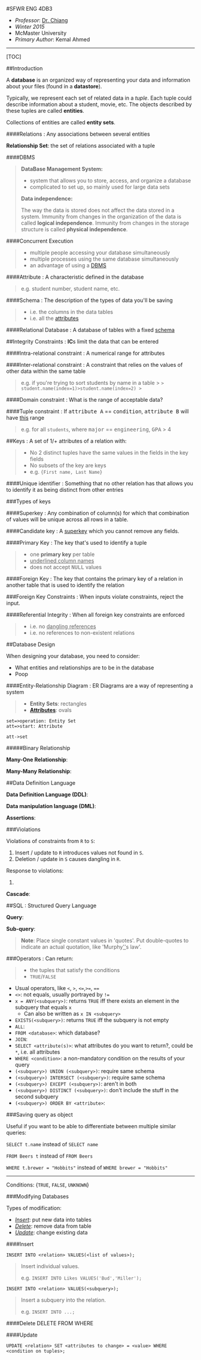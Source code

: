 #SFWR ENG 4DB3

* *Professor*: [Dr. Chiang](http://www.cas.mcmaster.ca/~fchiang/courses/db3/W15/schedule.html)
* *Winter 2015*
* McMaster University
* *Primary Author*: Kemal Ahmed

---------

[TOC]

##Introduction

A **database** is an organized way of representing your data and information about your files (found in a **datastore**).

Typically, we represent each set of related data in a *tuple*. Each tuple could describe information about a student, movie, etc. The objects described by these tuples are called **entities**.

Collections of entities are called **entity sets**.

####Relations
: Any associations between several entities

**Relationship Set**: the set of relations associated with a tuple

####DBMS
> **DataBase Management System:**
> 
> * system that allows you to store, access, and organize a database
> * complicated to set up, so mainly used for large data sets
> 
> **Data independence:**
> 
> The way the data is stored does not affect the data stored in a system. Immunity from changes in the organization of the data is called **logical independence**. Immunity from changes in the storage structure is called **physical independence**.

####Concurrent Execution
> * multiple people accessing your database simultaneously
> * multiple processes using the same database simultaneously
> * an advantage of using a [DBMS](#DBMS)
 
####Attribute
: A characteristic defined in the database
> e.g. student number, student name, etc.

####Schema
: The description of the types of data you'll be saving
> * i.e. the columns in the data tables
> * i.e. all the [attributes](#Attribute)

####Relational Database
: A database of tables with a fixed [schema](#schema)

##Integrity Constraints
: **IC**s limit the data that can be entered

####Intra-relational constraint
: A numerical range for attributes

####Inter-relational constraint
: A constraint that relies on the values of other data within the same table

> e.g. if you're trying to sort students by name in a table
	> ```
	> student.name(index=1)>student.name(index=2)
	> ```

####Domain constraint
: What is the range of acceptable data?

####Tuple constraint
: If <kbd>attribute A</kbd> == <kbd>condition</kbd>, <kbd>attribute B</kbd> will have <ins>this</ins> range
> e.g. for all `students`, where <kbd>major</kbd> == <kbd>engineering</kbd>, <kbd>GPA</kbd> > 4

##Keys
: A set of 1/+ attributes of a relation with:
> * No 2 distinct tuples have the same values in the fields in the key fields
> * No subsets of the key are keys
> * e.g. `{First name, Last Name}`

####Unique identifier
: Something that no other relation has that allows you to identify it as being distinct from other entries

###Types of keys

####Superkey
: Any combination of column(s) for which that combination of values will be unique across all rows in a table.

####Candidate key
: A [superkey](#superkey) which you cannot remove any fields.

####Primary Key
: The key that's used to identify a tuple 
> * one **primary key** per table
> * <ins>underlined column names</ins>
> * does not accept <kbd>NULL</kbd> values

####Foreign Key
: The key that contains the primary key of a relation in another table that is used to identify the relation

###Foreign Key Constraints
: When inputs violate constraints, reject the input.
 
####Referential Integrity
: When all foreign key constraints are enforced
> * i.e. no <ins>dangling references</ins>
> * i.e. no references to non-existent relations

##Database Design

When designing your database, you need to consider:

* What entities and relationships are to be in the database
* Poop

####Entity-Relationship Diagram
: ER Diagrams are a way of representing a system
> * **Entity Sets**: rectangles
> * **[Attributes](#attribute)**: ovals

```flow
set=>operation: Entity Set
att=>start: Attribute

att->set
```

#####Binary Relationship


**Many-One Relationship**: 

**Many-Many Relationship**: 


##Data Definition Language

**Data Definition Language (DDL)**: 

**Data manipulation language (DML)**:

**Assertions**: 

###Violations

Violations of constraints from `R` to `S`:

1. Insert / update to `R` introduces values not found in `S`.
2. Deletion / update in `S` causes dangling in `R`.

Response to violations:

1. 

**Cascade**: 

##SQL
: Structured Query Language

**Query**:

**Sub-query**: 

> **Note**: Place single constant values in 'quotes'. Put double-quotes to indicate an actual quotation, like 'Murphy<ins>''</ins>s law'.

###Operators
: Can return:
> * the tuples that satisfy the conditions
> * `TRUE`/`FALSE` 

* Usual operators, like `<`, `>`, `<=`,`>=`, `==`
* `<>`: not equals, usually portrayed by `!=`
* `x = ANY(<subquery>)`: returns `TRUE` iff there exists an element in the subquery that equals `x`
  * Can also be written as `x IN <subquery>`
* `EXISTS(<subquery>)`: returns `TRUE` iff the subquery is not empty
* `ALL`:
* `FROM <database>`: which database?
* `JOIN`: 
* `SELECT <attribute(s)>`: what attributes do you want to return?, could be `*`, i.e. all attributes
* `WHERE <condition>`: a non-mandatory condition on the results of your query
* `(<subquery>) UNION (<subquery>)`: require same schema
* `(<subquery>) INTERSECT (<subquery>)`: require same schema
* `(<subquery>) EXCEPT (<subquery>)`: aren't in both
* `(<subquery>) DISTINCT (<subquery>)`: don't include the stuff in the second subquery
* `(<subquery>) ORDER BY <attribute>`: 

###Saving query as object 

Useful if you want to be able to differentiate between multiple similar queries:

`SELECT t.name` instead of `SELECT name`

`FROM Beers t` instead of `FROM Beers`

`WHERE t.brewer = "Hobbits"` instead of `WHERE brewer = "Hobbits"`

---------------------------------

Conditions: {`TRUE`, `FALSE`, `UNKNOWN`}

###Modifying Databases

Types of modification:

* *[Insert](#insert)*: put new data into tables
* *[Delete](#delete)*: remove data from table
* *[Update](#update)*: change existing data

####Insert

	INSERT INTO <relation> VALUES(<list of values>);

> Insert individual values.
> 
> e.g.
> `INSERT INTO Likes VALUES('Bud','Miller');`

	INSERT INTO <relation> VALUES(<subquery>);
> Insert a subquery into the relation.
> 
> e.g.
> `INSERT INTO ...;`

####Delete
	DELETE FROM <relation> WHERE <condition>

####Update

	UPDATE <relation> SET <attributes to change> = <value> WHERE <condition on tuples>;
